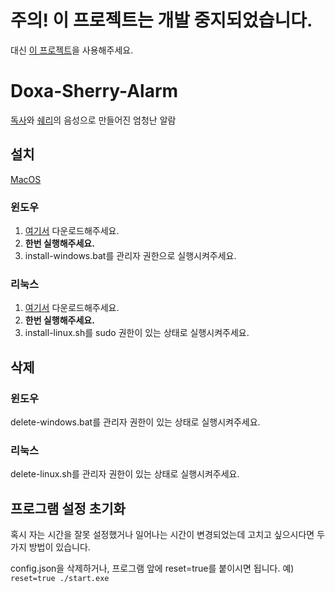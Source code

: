 # 주의! 이 프로젝트는 개발 중지되었습니다.
대신 [이 프로젝트](https://github.com/misilelab/doxa-sherry-alarm)을 사용해주세요.

# Doxa-Sherry-Alarm

[독사](https://www.twitch.tv/doxa_97)와 [쉐리](https://www.twitch.tv/20_sherry_02)의 음성으로 만들어진 엄청난 알람

## 설치

[MacOS](https://nightly.link/MisileLab/doxa-sherry-alarm-lol/workflows/build-macos/main/build-artifacts.zip)

### 윈도우

1. [여기서](https://nightly.link/MisileLab/doxa-sherry-alarm-lol/workflows/build-windows/main/build-artifacts.zip) 다운로드해주세요.
2. **한번 실행해주세요.**
3. install-windows.bat를 관리자 권한으로 실행시켜주세요.

### 리눅스

1. [여기서](https://nightly.link/MisileLab/doxa-sherry-alarm-lol/workflows/build/main/build-artifacts.zip) 다운로드해주세요.
2. **한번 실행해주세요.**
3. install-linux.sh를 sudo 권한이 있는 상태로 실행시켜주세요.

## 삭제

### 윈도우

delete-windows.bat를 관리자 권한이 있는 상태로 실행시켜주세요.

### 리눅스

delete-linux.sh를 관리자 권한이 있는 상태로 실행시켜주세요.

## 프로그램 설정 초기화

혹시 자는 시간을 잘못 설정했거나 일어나는 시간이 변경되었는데 고치고 싶으시다면 두가지 방법이 있습니다.

config.json을 삭제하거나,
프로그램 앞에 reset=true를 붙이시면 됩니다.
예) ```reset=true ./start.exe```
